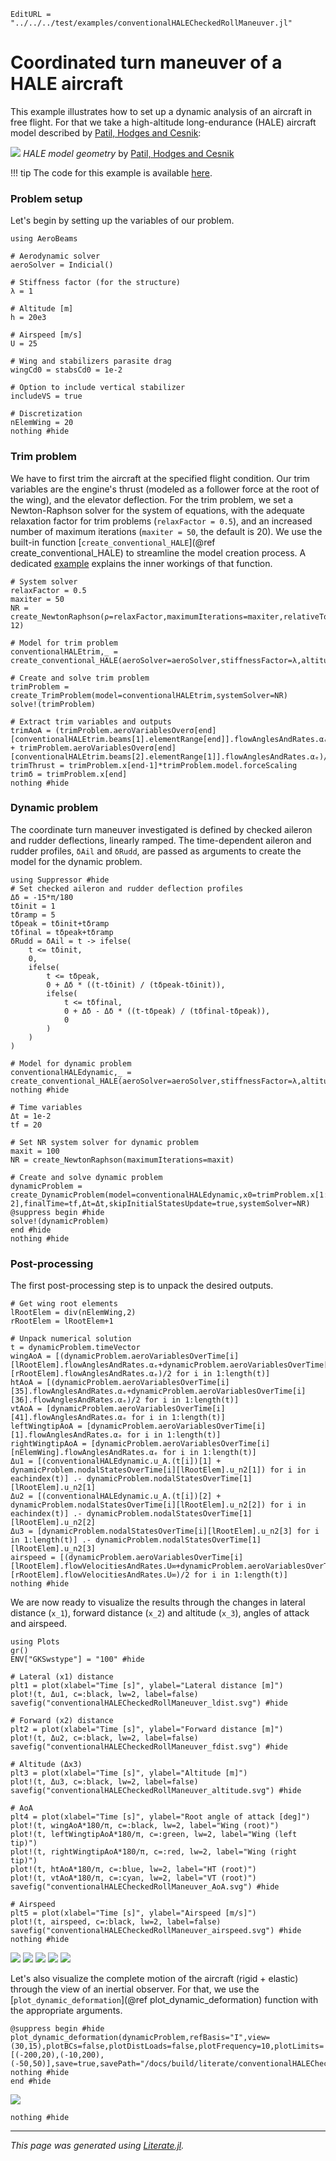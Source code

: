 ```@meta
EditURL = "../../../test/examples/conventionalHALECheckedRollManeuver.jl"
```

# Coordinated turn maneuver of a HALE aircraft
This example illustrates how to set up a dynamic analysis of an aircraft in free flight. For that we take a high-altitude long-endurance (HALE) aircraft model described by [Patil, Hodges and Cesnik](https://doi.org/10.2514/2.2738):

![](../assets/cHALE.png)
*HALE model geometry* by [Patil, Hodges and Cesnik](https://doi.org/10.2514/2.2738)

!!! tip
    The code for this example is available [here](https://github.com/luizpancini/AeroBeams.jl/blob/main/test/examples/conventionalHALECheckedRollManeuver.jl).

### Problem setup
Let's begin by setting up the variables of our problem.

````@example conventionalHALECheckedRollManeuver
using AeroBeams

# Aerodynamic solver
aeroSolver = Indicial()

# Stiffness factor (for the structure)
λ = 1

# Altitude [m]
h = 20e3

# Airspeed [m/s]
U = 25

# Wing and stabilizers parasite drag
wingCd0 = stabsCd0 = 1e-2

# Option to include vertical stabilizer
includeVS = true

# Discretization
nElemWing = 20
nothing #hide
````

### Trim problem
We have to first trim the aircraft at the specified flight condition. Our trim variables are the engine's thrust (modeled as a follower force at the root of the wing), and the elevator deflection. For the trim problem, we set a Newton-Raphson solver for the system of equations, with the adequate relaxation factor for trim problems (`relaxFactor = 0.5`), and an increased number of maximum iterations (`maxiter = 50`, the default is 20). We use the built-in function [`create_conventional_HALE`](@ref create_conventional_HALE) to streamline the model creation process. A dedicated [example](conventionalHALEmodel.md) explains the inner workings of that function.

````@example conventionalHALECheckedRollManeuver
# System solver
relaxFactor = 0.5
maxiter = 50
NR = create_NewtonRaphson(ρ=relaxFactor,maximumIterations=maxiter,relativeTolerance=1e-12)

# Model for trim problem
conventionalHALEtrim,_ = create_conventional_HALE(aeroSolver=aeroSolver,stiffnessFactor=λ,altitude=h,airspeed=U,nElemWing=nElemWing,wingCd0=wingCd0,stabsCd0=stabsCd0,δElevIsTrimVariable=true,thrustIsTrimVariable=true,includeVS=includeVS)

# Create and solve trim problem
trimProblem = create_TrimProblem(model=conventionalHALEtrim,systemSolver=NR)
solve!(trimProblem)

# Extract trim variables and outputs
trimAoA = (trimProblem.aeroVariablesOverσ[end][conventionalHALEtrim.beams[1].elementRange[end]].flowAnglesAndRates.αₑ + trimProblem.aeroVariablesOverσ[end][conventionalHALEtrim.beams[2].elementRange[1]].flowAnglesAndRates.αₑ)/2
trimThrust = trimProblem.x[end-1]*trimProblem.model.forceScaling
trimδ = trimProblem.x[end]
nothing #hide
````

### Dynamic problem
The coordinate turn maneuver investigated is defined by checked aileron and rudder deflections, linearly ramped. The time-dependent aileron and rudder profiles, `δAil` and `δRudd`, are passed as arguments to create the model for the dynamic problem.

````@example conventionalHALECheckedRollManeuver
using Suppressor #hide
# Set checked aileron and rudder deflection profiles
Δδ = -15*π/180
tδinit = 1
tδramp = 5
tδpeak = tδinit+tδramp
tδfinal = tδpeak+tδramp
δRudd = δAil = t -> ifelse(
    t <= tδinit,
    0,
    ifelse(
        t <= tδpeak,
        0 + Δδ * ((t-tδinit) / (tδpeak-tδinit)),
        ifelse(
            t <= tδfinal,
            0 + Δδ - Δδ * ((t-tδpeak) / (tδfinal-tδpeak)),
            0
        )
    )
)

# Model for dynamic problem
conventionalHALEdynamic,_ = create_conventional_HALE(aeroSolver=aeroSolver,stiffnessFactor=λ,altitude=h,airspeed=U,nElemWing=nElemWing,wingCd0=wingCd0,stabsCd0=stabsCd0,δElev=trimδ,δAil=δAil,δRudd=δRudd,thrust=trimThrust,includeVS=includeVS)
nothing #hide

# Time variables
Δt = 1e-2
tf = 20

# Set NR system solver for dynamic problem
maxit = 100
NR = create_NewtonRaphson(maximumIterations=maxit)

# Create and solve dynamic problem
dynamicProblem = create_DynamicProblem(model=conventionalHALEdynamic,x0=trimProblem.x[1:end-2],finalTime=tf,Δt=Δt,skipInitialStatesUpdate=true,systemSolver=NR)
@suppress begin #hide
solve!(dynamicProblem)
end #hide
nothing #hide
````

### Post-processing
The first post-processing step is to unpack the desired outputs.

````@example conventionalHALECheckedRollManeuver
# Get wing root elements
lRootElem = div(nElemWing,2)
rRootElem = lRootElem+1

# Unpack numerical solution
t = dynamicProblem.timeVector
wingAoA = [(dynamicProblem.aeroVariablesOverTime[i][lRootElem].flowAnglesAndRates.αₑ+dynamicProblem.aeroVariablesOverTime[i][rRootElem].flowAnglesAndRates.αₑ)/2 for i in 1:length(t)]
htAoA = [(dynamicProblem.aeroVariablesOverTime[i][35].flowAnglesAndRates.αₑ+dynamicProblem.aeroVariablesOverTime[i][36].flowAnglesAndRates.αₑ)/2 for i in 1:length(t)]
vtAoA = [dynamicProblem.aeroVariablesOverTime[i][41].flowAnglesAndRates.αₑ for i in 1:length(t)]
leftWingtipAoA = [dynamicProblem.aeroVariablesOverTime[i][1].flowAnglesAndRates.αₑ for i in 1:length(t)]
rightWingtipAoA = [dynamicProblem.aeroVariablesOverTime[i][nElemWing].flowAnglesAndRates.αₑ for i in 1:length(t)]
Δu1 = [(conventionalHALEdynamic.u_A.(t[i])[1] + dynamicProblem.nodalStatesOverTime[i][lRootElem].u_n2[1]) for i in eachindex(t)] .- dynamicProblem.nodalStatesOverTime[1][lRootElem].u_n2[1]
Δu2 = [(conventionalHALEdynamic.u_A.(t[i])[2] + dynamicProblem.nodalStatesOverTime[i][lRootElem].u_n2[2]) for i in eachindex(t)] .- dynamicProblem.nodalStatesOverTime[1][lRootElem].u_n2[2]
Δu3 = [dynamicProblem.nodalStatesOverTime[i][lRootElem].u_n2[3] for i in 1:length(t)] .- dynamicProblem.nodalStatesOverTime[1][lRootElem].u_n2[3]
airspeed = [(dynamicProblem.aeroVariablesOverTime[i][lRootElem].flowVelocitiesAndRates.U∞+dynamicProblem.aeroVariablesOverTime[i][rRootElem].flowVelocitiesAndRates.U∞)/2 for i in 1:length(t)]
nothing #hide
````

We are now ready to visualize the results through the changes in lateral distance (``x_1``), forward distance (``x_2``) and altitude (``x_3``), angles of attack and airspeed.

````@example conventionalHALECheckedRollManeuver
using Plots
gr()
ENV["GKSwstype"] = "100" #hide

# Lateral (x1) distance
plt1 = plot(xlabel="Time [s]", ylabel="Lateral distance [m]")
plot!(t, Δu1, c=:black, lw=2, label=false)
savefig("conventionalHALECheckedRollManeuver_ldist.svg") #hide

# Forward (x2) distance
plt2 = plot(xlabel="Time [s]", ylabel="Forward distance [m]")
plot!(t, Δu2, c=:black, lw=2, label=false)
savefig("conventionalHALECheckedRollManeuver_fdist.svg") #hide

# Altitude (Δx3)
plt3 = plot(xlabel="Time [s]", ylabel="Altitude [m]")
plot!(t, Δu3, c=:black, lw=2, label=false)
savefig("conventionalHALECheckedRollManeuver_altitude.svg") #hide

# AoA
plt4 = plot(xlabel="Time [s]", ylabel="Root angle of attack [deg]")
plot!(t, wingAoA*180/π, c=:black, lw=2, label="Wing (root)")
plot!(t, leftWingtipAoA*180/π, c=:green, lw=2, label="Wing (left tip)")
plot!(t, rightWingtipAoA*180/π, c=:red, lw=2, label="Wing (right tip)")
plot!(t, htAoA*180/π, c=:blue, lw=2, label="HT (root)")
plot!(t, vtAoA*180/π, c=:cyan, lw=2, label="VT (root)")
savefig("conventionalHALECheckedRollManeuver_AoA.svg") #hide

# Airspeed
plt5 = plot(xlabel="Time [s]", ylabel="Airspeed [m/s]")
plot!(t, airspeed, c=:black, lw=2, label=false)
savefig("conventionalHALECheckedRollManeuver_airspeed.svg") #hide
nothing #hide
````

![](conventionalHALECheckedRollManeuver_ldist.svg)
![](conventionalHALECheckedRollManeuver_fdist.svg)
![](conventionalHALECheckedRollManeuver_altitude.svg)
![](conventionalHALECheckedRollManeuver_AoA.svg)
![](conventionalHALECheckedRollManeuver_airspeed.svg)

Let's also visualize the complete motion of the aircraft (rigid + elastic) through the view of an inertial observer. For that, we use the [`plot_dynamic_deformation`](@ref plot_dynamic_deformation) function with the appropriate arguments.

````@example conventionalHALECheckedRollManeuver
@suppress begin #hide
plot_dynamic_deformation(dynamicProblem,refBasis="I",view=(30,15),plotBCs=false,plotDistLoads=false,plotFrequency=10,plotLimits=[(-200,20),(-10,200),(-50,50)],save=true,savePath="/docs/build/literate/conventionalHALECheckedRollManeuver_motion.gif")
nothing #hide
end #hide
````

![](conventionalHALECheckedRollManeuver_motion.gif)

````@example conventionalHALECheckedRollManeuver
nothing #hide
````

---

*This page was generated using [Literate.jl](https://github.com/fredrikekre/Literate.jl).*


